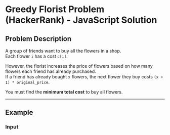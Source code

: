 # Greedy Florist Problem (HackerRank) - JavaScript Solution

## Problem Description

A group of friends want to buy all the flowers in a shop.  
Each flower `i` has a cost `c[i]`.

However, the florist increases the price of flowers based on how many flowers each friend has already purchased.  
If a friend has already bought `x` flowers, the next flower they buy costs `(x + 1) * original_price`.

You must find the **minimum total cost** to buy all flowers.

---

## Example

### Input
